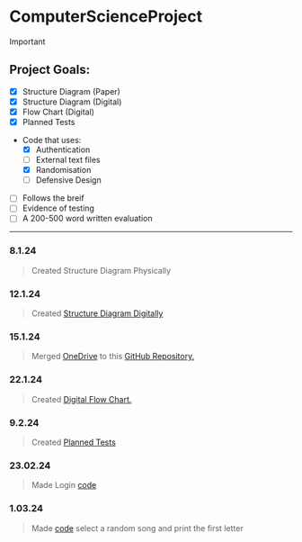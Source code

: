 # ComputerScienceProject

> [!IMPORTANT]
> 
> ## Project Goals:
- [x] Structure Diagram (Paper)
- [x] Structure Diagram (Digital)
- [x]	Flow Chart (Digital)
- [x] Planned Tests
- Code that uses:
  - [x] Authentication
  - [ ] External text files
  - [x] Randomisation
  - [ ] Defensive Design
 - [ ] Follows the breif
- [ ] Evidence of testing
- [ ] A 200-500 word written evaluation

-----------------------------------

### 8.1.24
>Created Structure Diagram Physically

### 12.1.24 
>Created [Structure Diagram Digitally](https://github.com/KainSummerfield1/ComputerScienceProject/blob/main/StructureDiagram.png)

### 15.1.24
>Merged [OneDrive](https://www.microsoft.com/en-gb/microsoft-365/onedrive/online-cloud-storage) to this [GitHub Repository.](https://github.com/KainSummerfield1/ComputerScienceProject)

### 22.1.24
>Created [Digital Flow Chart.](https://github.com/KainSummerfield1/ComputerScienceProject/blob/main/flowchart.png)

### 9.2.24
>Created [Planned Tests](https://github.com/KainSummerfield1/ComputerScienceProject/blob/main/tests)

### 23.02.24
>Made Login [code](https://github.com/KainSummerfield1/ComputerScienceProject/blob/main/Project.py)

### 1.03.24
>Made [code](https://github.com/KainSummerfield1/ComputerScienceProject/blob/main/Project.py) select a random song and print the first letter
